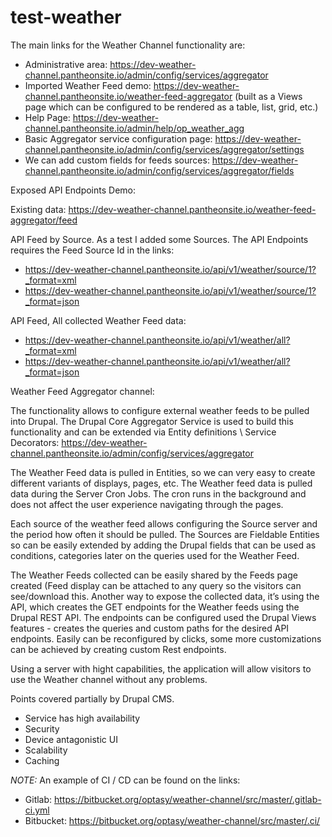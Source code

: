 # test-weather
The main links for the Weather Channel functionality are:
- Administrative area: https://dev-weather-channel.pantheonsite.io/admin/config/services/aggregator
- Imported Weather Feed demo: https://dev-weather-channel.pantheonsite.io/weather-feed-aggregator (built as a Views page which can be configured to be rendered as a table, list, grid, etc.)
- Help Page: https://dev-weather-channel.pantheonsite.io/admin/help/op_weather_agg
- Basic Aggregator service configuration page: https://dev-weather-channel.pantheonsite.io/admin/config/services/aggregator/settings
- We can add custom fields for feeds sources: https://dev-weather-channel.pantheonsite.io/admin/config/services/aggregator/fields

Exposed API Endpoints Demo:

Existing data: https://dev-weather-channel.pantheonsite.io/weather-feed-aggregator/feed

API Feed by Source. As a test I added some Sources. The API Endpoints requires the Feed Source Id in the links:
- https://dev-weather-channel.pantheonsite.io/api/v1/weather/source/1?_format=xml
- https://dev-weather-channel.pantheonsite.io/api/v1/weather/source/1?_format=json

API Feed, All collected Weather Feed data:
- https://dev-weather-channel.pantheonsite.io/api/v1/weather/all?_format=xml
- https://dev-weather-channel.pantheonsite.io/api/v1/weather/all?_format=json

Weather Feed Aggregator channel:

The functionality allows to configure external weather feeds to be pulled into Drupal. The Drupal Core Aggregator Service is used to build this functionality and can be extended via  Entity definitions \ Service Decorators: https://dev-weather-channel.pantheonsite.io/admin/config/services/aggregator

The Weather Feed data is pulled in Entities, so we can very easy to create different variants of displays, pages, etc. The Weather feed data is pulled data during the Server Cron Jobs. The cron runs in the background and does not affect the user experience navigating through the pages.

Each source of the weather feed allows configuring the Source server and the period how often it should be pulled. The Sources are Fieldable Entities so can be easily extended by adding the Drupal fields that can be used as conditions, categories later on the queries used for the Weather Feed.

The Weather Feeds collected can be easily shared by the Feeds page created (Feed display can be attached to any query so the visitors can see/download this. Another way to expose the collected data, it’s using the API, which creates the GET endpoints for the Weather feeds using the Drupal REST API. The endpoints can be configured used the Drupal Views features - creates the queries and custom paths for the desired API endpoints. Easily can be reconfigured by clicks, some more customizations can be achieved by creating custom Rest endpoints.

Using a server with hight capabilities, the application will allow visitors to use the Weather channel without any problems.

Points covered partially by Drupal CMS.
- Service has high availability
- Security
- Device antagonistic UI
- Scalability
- Caching

*NOTE:* An example of CI / CD can be found on the links:
- Gitlab: https://bitbucket.org/optasy/weather-channel/src/master/.gitlab-ci.yml   
- Bitbucket: https://bitbucket.org/optasy/weather-channel/src/master/.ci/
